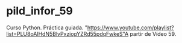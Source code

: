 # pild_infor_59
Curso Python. Práctica guiada. "https://www.youtube.com/playlist?list=PLU8oAlHdN5BlvPxziopYZRd55pdqFwkeS"A partir de Vídeo 59. 
